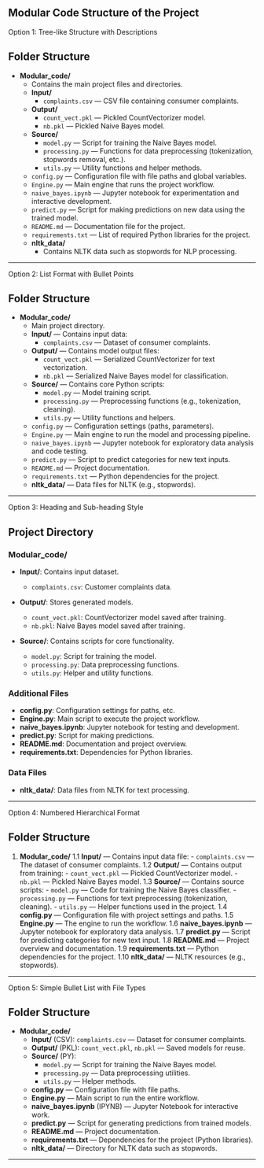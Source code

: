 ## Modular Code Structure of the Project
Option 1: Tree-like Structure with Descriptions

## Folder Structure

- **Modular_code/**
  - Contains the main project files and directories.
  - **Input/**
    - `complaints.csv` — CSV file containing consumer complaints.
  - **Output/**
    - `count_vect.pkl` — Pickled CountVectorizer model.
    - `nb.pkl` — Pickled Naive Bayes model.
  - **Source/**
    - `model.py` — Script for training the Naive Bayes model.
    - `processing.py` — Functions for data preprocessing (tokenization, stopwords removal, etc.).
    - `utils.py` — Utility functions and helper methods.
  - `config.py` — Configuration file with file paths and global variables.
  - `Engine.py` — Main engine that runs the project workflow.
  - `naive_bayes.ipynb` — Jupyter notebook for experimentation and interactive development.
  - `predict.py` — Script for making predictions on new data using the trained model.
  - `README.md` — Documentation file for the project.
  - `requirements.txt` — List of required Python libraries for the project.
  - **nltk_data/**
    - Contains NLTK data such as stopwords for NLP processing.


---------------------------------------------------------------
Option 2: List Format with Bullet Points

## Folder Structure

- **Modular_code/**
  - Main project directory.
  - **Input/** — Contains input data:
    - `complaints.csv` — Dataset of consumer complaints.
  - **Output/** — Contains model output files:
    - `count_vect.pkl` — Serialized CountVectorizer for text vectorization.
    - `nb.pkl` — Serialized Naive Bayes model for classification.
  - **Source/** — Contains core Python scripts:
    - `model.py` — Model training script.
    - `processing.py` — Preprocessing functions (e.g., tokenization, cleaning).
    - `utils.py` — Utility functions and helpers.
  - `config.py` — Configuration settings (paths, parameters).
  - `Engine.py` — Main engine to run the model and processing pipeline.
  - `naive_bayes.ipynb` — Jupyter notebook for exploratory data analysis and code testing.
  - `predict.py` — Script to predict categories for new text inputs.
  - `README.md` — Project documentation.
  - `requirements.txt` — Python dependencies for the project.
  - **nltk_data/** — Data files for NLTK (e.g., stopwords).

---------------------------------------------------------------
Option 3: Heading and Sub-heading Style

## Project Directory

### Modular_code/
- **Input/**: Contains input dataset.
  - `complaints.csv`: Customer complaints data.
  
- **Output/**: Stores generated models.
  - `count_vect.pkl`: CountVectorizer model saved after training.
  - `nb.pkl`: Naive Bayes model saved after training.
  
- **Source/**: Contains scripts for core functionality.
  - `model.py`: Script for training the model.
  - `processing.py`: Data preprocessing functions.
  - `utils.py`: Helper and utility functions.
  
### Additional Files
- **config.py**: Configuration settings for paths, etc.
- **Engine.py**: Main script to execute the project workflow.
- **naive_bayes.ipynb**: Jupyter notebook for testing and development.
- **predict.py**: Script for making predictions.
- **README.md**: Documentation and project overview.
- **requirements.txt**: Dependencies for Python libraries.
  
### Data Files
- **nltk_data/**: Data files from NLTK for text processing.

---------------------------------------------------------------
Option 4: Numbered Hierarchical Format

## Folder Structure

1. **Modular_code/**
   1.1 **Input/** — Contains input data file:
       - `complaints.csv` — The dataset of consumer complaints.
   1.2 **Output/** — Contains output from training:
       - `count_vect.pkl` — Pickled CountVectorizer model.
       - `nb.pkl` — Pickled Naive Bayes model.
   1.3 **Source/** — Contains source scripts:
       - `model.py` — Code for training the Naive Bayes classifier.
       - `processing.py` — Functions for text preprocessing (tokenization, cleaning).
       - `utils.py` — Helper functions used in the project.
   1.4 **config.py** — Configuration file with project settings and paths.
   1.5 **Engine.py** — The engine to run the workflow.
   1.6 **naive_bayes.ipynb** — Jupyter notebook for exploratory data analysis.
   1.7 **predict.py** — Script for predicting categories for new text input.
   1.8 **README.md** — Project overview and documentation.
   1.9 **requirements.txt** — Python dependencies for the project.
   1.10 **nltk_data/** — NLTK resources (e.g., stopwords).

---------------------------------------------------------------
Option 5: Simple Bullet List with File Types


## Folder Structure

- **Modular_code/**
  - **Input/** (CSV): `complaints.csv` — Dataset for consumer complaints.
  - **Output/** (PKL): `count_vect.pkl`, `nb.pkl` — Saved models for reuse.
  - **Source/** (PY):
    - `model.py` — Script for training the Naive Bayes model.
    - `processing.py` — Data preprocessing utilities.
    - `utils.py` — Helper methods.
  - **config.py** — Configuration file with file paths.
  - **Engine.py** — Main script to run the entire workflow.
  - **naive_bayes.ipynb** (IPYNB) — Jupyter Notebook for interactive work.
  - **predict.py** — Script for generating predictions from trained models.
  - **README.md** — Project documentation.
  - **requirements.txt** — Dependencies for the project (Python libraries).
  - **nltk_data/** — Directory for NLTK data such as stopwords.

---------------------------------------------------------------
